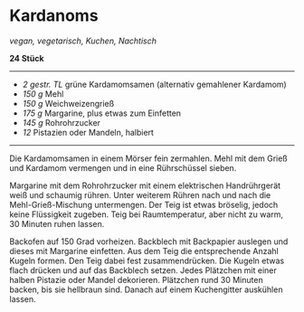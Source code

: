 # Kardanoms

*vegan, vegetarisch, Kuchen, Nachtisch*

**24 Stück**

---

- *2 gestr. TL* grüne Kardamomsamen (alternativ gemahlener Kardamom)
- *150 g* Mehl
- *150 g* Weichweizengrieß
- *175 g* Margarine, plus etwas zum Einfetten
- *145 g* Rohrohrzucker
- *12* Pistazien oder Mandeln, halbiert

---

Die Kardamomsamen in einem Mörser fein zermahlen. Mehl mit dem Grieß und Kardamom vermengen und in eine Rührschüssel sieben.

Margarine mit dem Rohrohrzucker mit einem elektrischen Handrührgerät weiß und schaumig rühren. Unter weiterem Rühren nach und nach die Mehl-Grieß-Mischung untermengen. Der Teig ist etwas bröselig, jedoch keine Flüssigkeit zugeben. Teig bei Raumtemperatur, aber nicht zu warm, 30 Minuten ruhen lassen.

Backofen auf 150 Grad vorheizen. Backblech mit Backpapier auslegen und dieses mit Margarine einfetten. Aus dem Teig die entsprechende Anzahl Kugeln formen. Den Teig dabei fest zusammendrücken. Die Kugeln etwas flach drücken und auf das Backblech setzen. Jedes Plätzchen mit einer halben Pistazie oder Mandel dekorieren. Plätzchen rund 30 Minuten backen, bis sie hellbraun sind. Danach auf einem Kuchengitter auskühlen lassen. 
